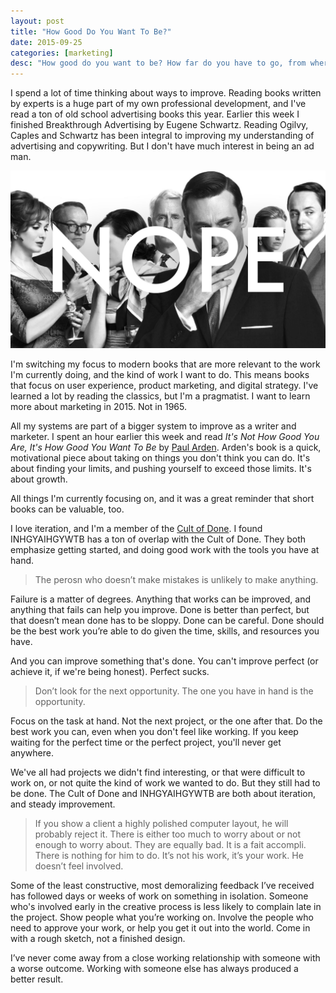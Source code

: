 ```yaml
---
layout: post
title: "How Good Do You Want To Be?"
date: 2015-09-25
categories: [marketing]
desc: "How good do you want to be? How far do you have to go, from where you are, to where you want to be?"
---
```

I spend a lot of time thinking about ways to improve. Reading books written by experts is a huge part of my own professional development, and I've read a ton of old school advertising books this year. Earlier this week I finished Breakthrough Advertising by Eugene Schwartz. Reading Ogilvy, Caples and Schwartz has been integral to improving my understanding of advertising and copywriting. But I don't have much interest in being an ad man.

![Not interested in being an ad man](/img/mad-men.jpg "Not interested in being an ad man")

I'm switching my focus to modern books that are more relevant to the work I'm currently doing, and the kind of work I want to do. This means books that focus on user experience, product marketing, and digital strategy. I've learned a lot by reading the classics, but I'm a pragmatist. I want to learn more about marketing in 2015. Not in 1965.

All my systems are part of a bigger system to improve as a writer and marketer. I spent an hour earlier this week and read <em>It's Not How Good You Are, It's How Good You Want To Be</em> by [Paul Arden](https://en.wikipedia.org/wiki/Paul_Arden). Arden's book is a quick, motivational piece about taking on things you don't think you can do. It's about finding your limits, and pushing yourself to exceed those limits. It's about growth.

All things I'm currently focusing on, and it was a great reminder that short books can be valuable, too.

I love iteration, and I'm a member of the [Cult of Done](http://www.manifestoproject.it/bre-pettis-and-kio-stark/). I found INHGYAIHGYWTB has a ton of overlap with the Cult of Done. They both emphasize getting started, and doing good work with the tools you have at hand.

<blockquote>The perosn who doesn’t make mistakes is unlikely to make anything.</blockquote>

Failure is a matter of degrees. Anything that works can be improved, and anything that fails can help you improve. Done is better than perfect, but that doesn’t mean done has to be sloppy. Done can be careful. Done should be the best work you’re able to do given the time, skills, and resources you have.

And you can improve something that's done. You can't improve perfect (or achieve it, if we're being honest). Perfect sucks.

<blockquote>Don’t look for the next opportunity. The one you have in hand is the opportunity.</blockquote>

Focus on the task at hand. Not the next project, or the one after that. Do the best work you can, even when you don't feel like working. If you keep waiting for the perfect time or the perfect project, you'll never get anywhere.

We've all had projects we didn't find interesting, or that were difficult to work on, or not quite the kind of work we wanted to do. But they still had to be done. The Cult of Done and INHGYAIHGYWTB are both about iteration, and steady improvement.

<blockquote>If you show a client a highly polished computer layout, he will probably reject it. There is either too much to worry about or not enough to worry about. They are equally bad. It is a fait accompli. There is nothing for him to do. It’s not his work, it’s your work. He doesn’t feel involved.</blockquote>

Some of the least constructive, most demoralizing feedback I’ve received has followed days or weeks of work on something in isolation. Someone who's involved early in the creative process is less likely to complain late in the project. Show people what you’re working on. Involve the people who need to approve your work, or help you get it out into the world. Come in with a rough sketch, not a finished design.

I’ve never come away from a close working relationship with someone with a worse outcome. Working with someone else has always produced a better result.